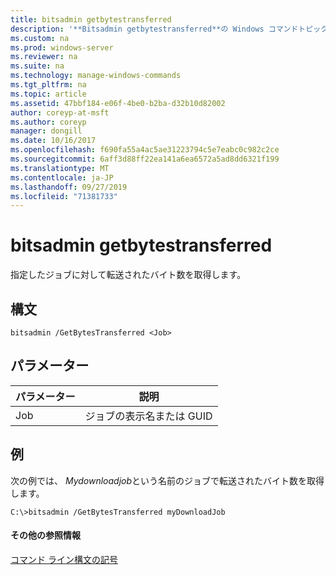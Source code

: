 ```yaml
---
title: bitsadmin getbytestransferred
description: '**Bitsadmin getbytestransferred**の Windows コマンドトピックでは、指定されたジョブで転送されたバイト数を取得します。'
ms.custom: na
ms.prod: windows-server
ms.reviewer: na
ms.suite: na
ms.technology: manage-windows-commands
ms.tgt_pltfrm: na
ms.topic: article
ms.assetid: 47bbf184-e06f-4be0-b2ba-d32b10d82002
author: coreyp-at-msft
ms.author: coreyp
manager: dongill
ms.date: 10/16/2017
ms.openlocfilehash: f690fa55a4ac5ae31223794c5e7eabc0c982c2ce
ms.sourcegitcommit: 6aff3d88ff22ea141a6ea6572a5ad8dd6321f199
ms.translationtype: MT
ms.contentlocale: ja-JP
ms.lasthandoff: 09/27/2019
ms.locfileid: "71381733"
---
```

# <a name="bitsadmin-getbytestransferred"></a>bitsadmin getbytestransferred



指定したジョブに対して転送されたバイト数を取得します。

## <a name="syntax"></a>構文

```
bitsadmin /GetBytesTransferred <Job>
```

## <a name="parameters"></a>パラメーター

|パラメーター|説明|
|---------|-----------|
|Job|ジョブの表示名または GUID|

## <a name="BKMK_examples"></a>例

次の例では、 *Mydownloadjob*という名前のジョブで転送されたバイト数を取得します。
```
C:\>bitsadmin /GetBytesTransferred myDownloadJob
```

#### <a name="additional-references"></a>その他の参照情報

[コマンド ライン構文の記号](command-line-syntax-key.md)